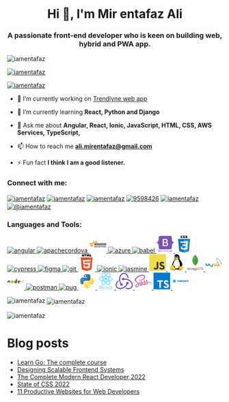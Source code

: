 <h1 align="center">Hi 👋, I'm Mir entafaz Ali</h1>
<h3 align="center">A passionate front-end developer who is keen on building web, hybrid and PWA app.</h3>

<p align="left"> <img src="https://komarev.com/ghpvc/?username=iamentafaz&label=Profile%20views&color=0e75b6&style=flat" alt="iamentafaz" /> </p>

<p align="left"> <a href="https://github.com/ryo-ma/github-profile-trophy"><img src="https://github-profile-trophy.vercel.app/?username=iamentafaz" alt="iamentafaz" /></a> </p>

<p align="left"> <a href="https://twitter.com/iamentafaz" target="blank"><img src="https://img.shields.io/twitter/follow/iamentafaz?logo=twitter&style=for-the-badge" alt="iamentafaz" /></a> </p>

- 🔭 I’m currently working on [Trendlyne web app](https://trendlyne.com/features/)

- 🌱 I’m currently learning **React, Python and Django**

- 💬 Ask me about **Angular, React, Ionic, JavaScript, HTML, CSS, AWS Services, TypeScript,**

- 📫 How to reach me **ali.mirentafaz@gmail.com**

- ⚡ Fun fact **I think I am a good listener.**

<h3 align="left">Connect with me:</h3>
<p align="left">
<a href="https://codepen.io/iamentafaz" target="blank"><img align="center" src="https://raw.githubusercontent.com/rahuldkjain/github-profile-readme-generator/master/src/images/icons/Social/codepen.svg" alt="iamentafaz" height="30" width="40" /></a>
<a href="https://twitter.com/iamentafaz" target="blank"><img align="center" src="https://raw.githubusercontent.com/rahuldkjain/github-profile-readme-generator/master/src/images/icons/Social/twitter.svg" alt="iamentafaz" height="30" width="40" /></a>
<a href="https://linkedin.com/in/iamentafaz" target="blank"><img align="center" src="https://raw.githubusercontent.com/rahuldkjain/github-profile-readme-generator/master/src/images/icons/Social/linked-in-alt.svg" alt="iamentafaz" height="30" width="40" /></a>
<a href="https://stackoverflow.com/users/9598426" target="blank"><img align="center" src="https://raw.githubusercontent.com/rahuldkjain/github-profile-readme-generator/master/src/images/icons/Social/stack-overflow.svg" alt="9598426" height="30" width="40" /></a>
<a href="https://instagram.com/iamentafaz" target="blank"><img align="center" src="https://raw.githubusercontent.com/rahuldkjain/github-profile-readme-generator/master/src/images/icons/Social/instagram.svg" alt="iamentafaz" height="30" width="40" /></a>
<a href="https://medium.com/@iamentafaz" target="blank"><img align="center" src="https://raw.githubusercontent.com/rahuldkjain/github-profile-readme-generator/master/src/images/icons/Social/medium.svg" alt="@iamentafaz" height="30" width="40" /></a>
</p>

<h3 align="left">Languages and Tools:</h3>
<p align="left"> <a href="https://angular.io" target="_blank" rel="noreferrer"> <img src="https://angular.io/assets/images/logos/angular/angular.svg" alt="angular" width="40" height="40"/> </a> <a href="https://cordova.apache.org/" target="_blank" rel="noreferrer"> <img src="https://www.vectorlogo.zone/logos/apache_cordova/apache_cordova-icon.svg" alt="apachecordova" width="40" height="40"/> </a> <a href="https://aws.amazon.com" target="_blank" rel="noreferrer"> <img src="https://raw.githubusercontent.com/devicons/devicon/master/icons/amazonwebservices/amazonwebservices-original-wordmark.svg" alt="aws" width="40" height="40"/> </a> <a href="https://azure.microsoft.com/en-in/" target="_blank" rel="noreferrer"> <img src="https://www.vectorlogo.zone/logos/microsoft_azure/microsoft_azure-icon.svg" alt="azure" width="40" height="40"/> </a> <a href="https://babeljs.io/" target="_blank" rel="noreferrer"> <img src="https://www.vectorlogo.zone/logos/babeljs/babeljs-icon.svg" alt="babel" width="40" height="40"/> </a> <a href="https://getbootstrap.com" target="_blank" rel="noreferrer"> <img src="https://raw.githubusercontent.com/devicons/devicon/master/icons/bootstrap/bootstrap-plain-wordmark.svg" alt="bootstrap" width="40" height="40"/> </a> <a href="https://www.w3schools.com/css/" target="_blank" rel="noreferrer"> <img src="https://raw.githubusercontent.com/devicons/devicon/master/icons/css3/css3-original-wordmark.svg" alt="css3" width="40" height="40"/> </a> <a href="https://www.cypress.io" target="_blank" rel="noreferrer"> <img src="https://raw.githubusercontent.com/simple-icons/simple-icons/6e46ec1fc23b60c8fd0d2f2ff46db82e16dbd75f/icons/cypress.svg" alt="cypress" width="40" height="40"/> </a> <a href="https://www.figma.com/" target="_blank" rel="noreferrer"> <img src="https://www.vectorlogo.zone/logos/figma/figma-icon.svg" alt="figma" width="40" height="40"/> </a> <a href="https://git-scm.com/" target="_blank" rel="noreferrer"> <img src="https://www.vectorlogo.zone/logos/git-scm/git-scm-icon.svg" alt="git" width="40" height="40"/> </a> <a href="https://www.w3.org/html/" target="_blank" rel="noreferrer"> <img src="https://raw.githubusercontent.com/devicons/devicon/master/icons/html5/html5-original-wordmark.svg" alt="html5" width="40" height="40"/> </a> <a href="https://ionicframework.com" target="_blank" rel="noreferrer"> <img src="https://upload.wikimedia.org/wikipedia/commons/d/d1/Ionic_Logo.svg" alt="ionic" width="40" height="40"/> </a> <a href="https://jasmine.github.io/" target="_blank" rel="noreferrer"> <img src="https://www.vectorlogo.zone/logos/jasmine/jasmine-icon.svg" alt="jasmine" width="40" height="40"/> </a> <a href="https://developer.mozilla.org/en-US/docs/Web/JavaScript" target="_blank" rel="noreferrer"> <img src="https://raw.githubusercontent.com/devicons/devicon/master/icons/javascript/javascript-original.svg" alt="javascript" width="40" height="40"/> </a> <a href="https://www.linux.org/" target="_blank" rel="noreferrer"> <img src="https://raw.githubusercontent.com/devicons/devicon/master/icons/linux/linux-original.svg" alt="linux" width="40" height="40"/> </a> <a href="https://www.mongodb.com/" target="_blank" rel="noreferrer"> <img src="https://raw.githubusercontent.com/devicons/devicon/master/icons/mongodb/mongodb-original-wordmark.svg" alt="mongodb" width="40" height="40"/> </a> <a href="https://www.mysql.com/" target="_blank" rel="noreferrer"> <img src="https://raw.githubusercontent.com/devicons/devicon/master/icons/mysql/mysql-original-wordmark.svg" alt="mysql" width="40" height="40"/> </a> <a href="https://nodejs.org" target="_blank" rel="noreferrer"> <img src="https://raw.githubusercontent.com/devicons/devicon/master/icons/nodejs/nodejs-original-wordmark.svg" alt="nodejs" width="40" height="40"/> </a> <a href="https://postman.com" target="_blank" rel="noreferrer"> <img src="https://www.vectorlogo.zone/logos/getpostman/getpostman-icon.svg" alt="postman" width="40" height="40"/> </a> <a href="https://pugjs.org" target="_blank" rel="noreferrer"> <img src="https://cdn.worldvectorlogo.com/logos/pug.svg" alt="pug" width="40" height="40"/> </a> <a href="https://www.python.org" target="_blank" rel="noreferrer"> <img src="https://raw.githubusercontent.com/devicons/devicon/master/icons/python/python-original.svg" alt="python" width="40" height="40"/> </a> <a href="https://reactjs.org/" target="_blank" rel="noreferrer"> <img src="https://raw.githubusercontent.com/devicons/devicon/master/icons/react/react-original-wordmark.svg" alt="react" width="40" height="40"/> </a> <a href="https://redux.js.org" target="_blank" rel="noreferrer"> <img src="https://raw.githubusercontent.com/devicons/devicon/master/icons/redux/redux-original.svg" alt="redux" width="40" height="40"/> </a> <a href="https://sass-lang.com" target="_blank" rel="noreferrer"> <img src="https://raw.githubusercontent.com/devicons/devicon/master/icons/sass/sass-original.svg" alt="sass" width="40" height="40"/> </a> <a href="https://www.typescriptlang.org/" target="_blank" rel="noreferrer"> <img src="https://raw.githubusercontent.com/devicons/devicon/master/icons/typescript/typescript-original.svg" alt="typescript" width="40" height="40"/> </a> <a href="https://webpack.js.org" target="_blank" rel="noreferrer"> <img src="https://raw.githubusercontent.com/devicons/devicon/d00d0969292a6569d45b06d3f350f463a0107b0d/icons/webpack/webpack-original-wordmark.svg" alt="webpack" width="40" height="40"/> </a> </p>



<p><img align="left" src="https://github-readme-stats.vercel.app/api/top-langs?username=iamentafaz&show_icons=true&locale=en&layout=compact" alt="iamentafaz" /></p>



<p>&nbsp;<img align="center" src="https://github-readme-stats.vercel.app/api?username=iamentafaz&show_icons=true&locale=en" alt="iamentafaz" /></p>

<p><img align="center" src="https://github-readme-streak-stats.herokuapp.com/?user=iamentafaz&" alt="iamentafaz" /></p>


# Blog posts
<!-- BLOG-POST-LIST:START -->
- [Learn Go: The complete course](https://app.daily.dev/posts/K_FoIbCyW?utm_source=rss&utm_medium=bookmarks&utm_campaign=6h8H5vsVJ9a9poTPpFoD0)
- [Designing Scalable Frontend Systems](https://app.daily.dev/posts/e9gM0Kf3m?utm_source=rss&utm_medium=bookmarks&utm_campaign=6h8H5vsVJ9a9poTPpFoD0)
- [The Complete Modern React Developer 2022](https://app.daily.dev/posts/sF0BDViNQ?utm_source=rss&utm_medium=bookmarks&utm_campaign=6h8H5vsVJ9a9poTPpFoD0)
- [State of CSS 2022](https://app.daily.dev/posts/KNo9WXVcS?utm_source=rss&utm_medium=bookmarks&utm_campaign=6h8H5vsVJ9a9poTPpFoD0)
- [11 Productive Websites for Web Developers](https://app.daily.dev/posts/ccYGZRTVn?utm_source=rss&utm_medium=bookmarks&utm_campaign=6h8H5vsVJ9a9poTPpFoD0)
<!-- BLOG-POST-LIST:END -->
